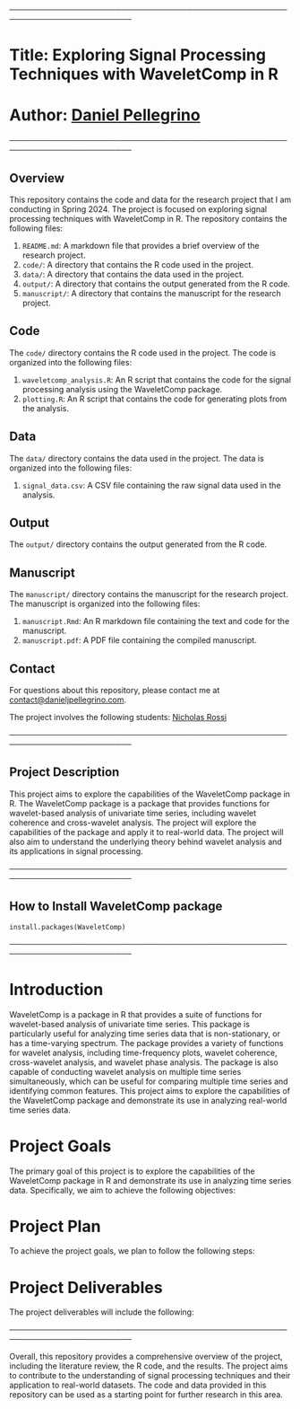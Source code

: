 ────────────────────────────────────────────────────────────────────────
# Title: Exploring Signal Processing Techniques with WaveletComp in R
# Author: [Daniel Pellegrino](https://danieljpellegrino.com/)
────────────────────────────────────────────────────────────────────────
## Overview
This repository contains the code and data for the research project that I am conducting in Spring 2024.
The project is focused on exploring signal processing techniques with WaveletComp in R. The repository contains the following files:

1. `README.md`: A markdown file that provides a brief overview of the research project.
2. `code/`: A directory that contains the R code used in the project.
3. `data/`: A directory that contains the data used in the project.
4. `output/`: A directory that contains the output generated from the R code.
5. `manuscript/`: A directory that contains the manuscript for the research project.

## Code
The `code/` directory contains the R code used in the project. The code is organized into the following files:

1. `waveletcomp_analysis.R`: An R script that contains the code for the signal processing analysis using the WaveletComp package.
2. `plotting.R`: An R script that contains the code for generating plots from the analysis.

## Data
The `data/` directory contains the data used in the project. The data is organized into the following files:

1. `signal_data.csv`: A CSV file containing the raw signal data used in the analysis.

## Output
The `output/` directory contains the output generated from the R code. 

## Manuscript
The `manuscript/` directory contains the manuscript for the research project. The manuscript is organized into the following files:

1. `manuscript.Rmd`: An R markdown file containing the text and code for the manuscript.
2. `manuscript.pdf`: A PDF file containing the compiled manuscript.

## Contact
For questions about this repository, please contact me at [contact@danieljpellegrino.com](contact@danieljpellegrino.com).

The project involves the following students: [Nicholas Rossi](https://github.com/NickRossi89)

────────────────────────────────────────────────────────────────────────
## Project Description
This project aims to explore the capabilities of the WaveletComp package in R. The WaveletComp package is a package that provides functions for wavelet-based analysis of univariate time series, including wavelet coherence and cross-wavelet analysis. The project will explore the capabilities of the package and apply it to real-world data. The project will also aim to understand the underlying theory behind wavelet analysis and its applications in signal processing.

────────────────────────────────────────────────────────────────────────
## How to Install WaveletComp package
```{r, echo=FALSE}
install.packages(WaveletComp)
```
────────────────────────────────────────────────────────────────────────
# Introduction
WaveletComp is a package in R that provides a suite of functions for wavelet-based analysis of univariate time series. This package is particularly useful for analyzing time series data that is non-stationary, or has a time-varying spectrum. The package provides a variety of functions for wavelet analysis, including time-frequency plots, wavelet coherence, cross-wavelet analysis, and wavelet phase analysis. The package is also capable of conducting wavelet analysis on multiple time series simultaneously, which can be useful for comparing multiple time series and identifying common features. This project aims to explore the capabilities of the WaveletComp package and demonstrate its use in analyzing real-world time series data.

# Project Goals
The primary goal of this project is to explore the capabilities of the WaveletComp package in R and demonstrate its use in analyzing time series data. Specifically, we aim to achieve the following objectives:


# Project Plan
To achieve the project goals, we plan to follow the following steps:



# Project Deliverables
The project deliverables will include the following:


────────────────────────────────────────────────────────────────────────

Overall, this repository provides a comprehensive overview of the project, including the literature review, the R code, and the results. The project aims to contribute to the understanding of signal processing techniques and their application to real-world datasets. The code and data provided in this repository can be used as a starting point for further research in this area.